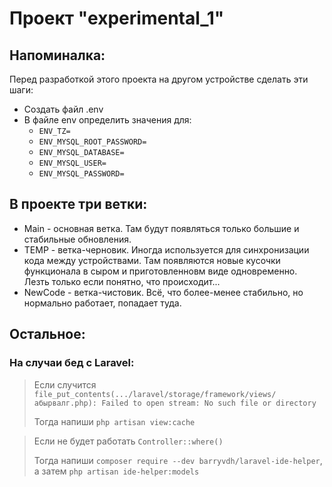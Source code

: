 # Проект "experimental_1"
## Напоминалка:
Перед разработкой этого проекта на другом устройстве сделать эти шаги:
+ Создать файл .env
+ В файле env определить значения для:
  * `ENV_TZ=`
  * `ENV_MYSQL_ROOT_PASSWORD=`
  * `ENV_MYSQL_DATABASE=`
  * `ENV_MYSQL_USER=`
  * `ENV_MYSQL_PASSWORD=`
## В проекте три ветки:
- Main - основная ветка. Там будут появляться только большие и стабильные обновления.
- TEMP - ветка-черновик. Иногда используется для синхронизации кода между устройствами. Там появляются новые кусочки функционала в сыром и приготовленновм виде одновременно. Лезть только если понятно, что происходит...
- NewCode - ветка-чистовик. Всё, что более-менее стабильно, но нормально работает, попадает туда.
## Остальное:
### На случаи бед с Laravel:
>Если случится `file_put_contents(.../laravel/storage/framework/views/абырвалг.php): Failed to open stream: No such file or directory`
>
>Тогда напиши `php artisan view:cache`

>Если не будет работать `Controller::where()`
>
>Тогда напиши `composer require --dev barryvdh/laravel-ide-helper`,
>а затем `php artisan ide-helper:models`